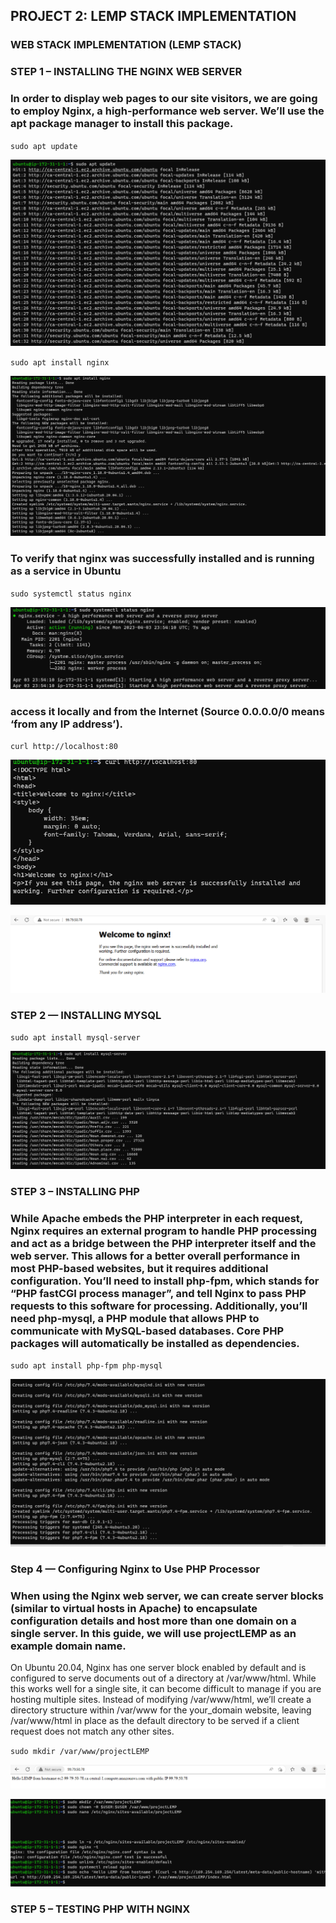 ## PROJECT 2: LEMP STACK IMPLEMENTATION

### WEB STACK IMPLEMENTATION (LEMP STACK)

### STEP 1 – INSTALLING THE NGINX WEB SERVER

### In order to display web pages to our site visitors, we are going to employ Nginx, a high-performance web server. We’ll use the apt package manager to install this package.

`sudo apt update`

![sudo apt update](./images/sudo%20apt%20update.png)

`sudo apt install nginx`

![sudo apt install nginx](./images/sudo%20apt%20install%20nginx.png)

### To verify that nginx was successfully installed and is running as a service in Ubuntu

`sudo systemctl status nginx`

![sudo systemctl status nginx](./images/sudo%20systemctl%20status%20nginx.png)

### access it locally and from the Internet (Source 0.0.0.0/0 means ‘from any IP address’).

`curl http://localhost:80`

![curl](./images/curl.png)

![welcome to nginx](./images/welcome%20to%20nginx.png)

### STEP 2 — INSTALLING MYSQL

`sudo apt install mysql-server`

![sudo apt install mysql-server](./images/sudo%20apt%20install%20mysql-server.png)

### STEP 3 – INSTALLING PHP

### While Apache embeds the PHP interpreter in each request, Nginx requires an external program to handle PHP processing and act as a bridge between the PHP interpreter itself and the web server. This allows for a better overall performance in most PHP-based websites, but it requires additional configuration. You’ll need to install php-fpm, which stands for “PHP fastCGI process manager”, and tell Nginx to pass PHP requests to this software for processing. Additionally, you’ll need php-mysql, a PHP module that allows PHP to communicate with MySQL-based databases. Core PHP packages will automatically be installed as dependencies.

`sudo apt install php-fpm php-mysql`

![sudo apt install php-fpm php-mysql](./images/sudo%20apt%20install%20php-fpm%20php-mysql.png)

### Step 4 — Configuring Nginx to Use PHP Processor


### When using the Nginx web server, we can create server blocks (similar to virtual hosts in Apache) to encapsulate configuration details and host more than one domain on a single server. In this guide, we will use projectLEMP as an example domain name.

On Ubuntu 20.04, Nginx has one server block enabled by default and is configured to serve documents out of a directory at /var/www/html. While this works well for a single site, it can become difficult to manage if you are hosting multiple sites. Instead of modifying /var/www/html, we’ll create a directory structure within /var/www for the your_domain website, leaving /var/www/html in place as the default directory to be served if a client request does not match any other sites.

`sudo mkdir /var/www/projectLEMP`

![ProjectLEMP](./images/Hello%20LEMP.png)

![ProjectLEMP code](./images/project%20lemp%20code.png)

### STEP 5 – TESTING PHP WITH NGINX

